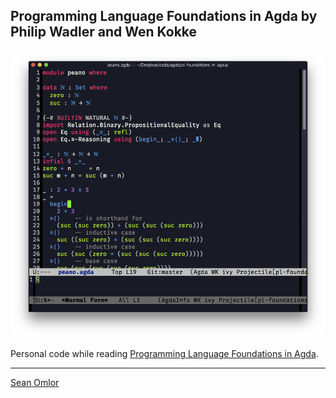 ## Programming Language Foundations in Agda by Philip Wadler and Wen Kokke

[![emacs screenshot](screenshot.png)](https://plfa.github.io/)

Personal code while reading [Programming Language Foundations in Agda](https://plfa.github.io/).

---
[Sean Omlor](http://seanomlor.com)
